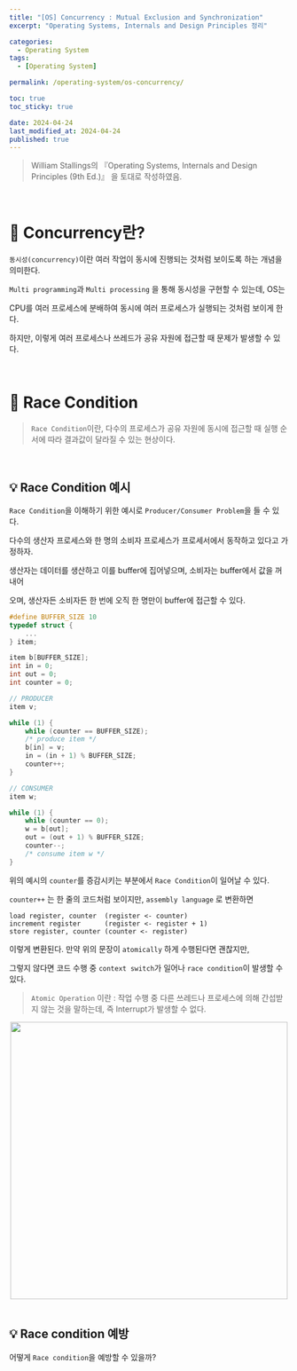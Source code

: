 ```yaml
---
title: "[OS] Concurrency : Mutual Exclusion and Synchronization"
excerpt: "Operating Systems, Internals and Design Principles 정리"

categories:
  - Operating System
tags:
  - [Operating System]

permalink: /operating-system/os-concurrency/

toc: true
toc_sticky: true

date: 2024-04-24
last_modified_at: 2024-04-24
published: true
---
```


> William Stallings의 『Operating Systems, Internals and Design Principles (9th Ed.)』 을 토대로 작성하였음. <br>

<br>

# 👑 Concurrency란?

`동시성(concurrency)`이란 여러 작업이 동시에 진행되는 것처럼 보이도록 하는 개념을 의미한다. <br>

`Multi programming`과 `Multi processing` 을 통해 동시성을 구현할 수 있는데, OS는 <br>

CPU를 여러 프로세스에 분배하여 동시에 여러 프로세스가 실행되는 것처럼 보이게 한다. <br>

하지만, 이렇게 여러 프로세스나 쓰레드가 공유 자원에 접근할 때 문제가 발생할 수 있다.

<br>

# 👑 Race Condition

> `Race Condition`이란, 다수의 프로세스가 공유 자원에 동시에 접근할 때 실행 순서에 따라 결과값이 달라질 수 있는 현상이다.

<br>

## 💡 Race Condition 예시

`Race Condition`을 이해하기 위한 예시로 `Producer/Consumer Problem`을 들 수 있다. <br>

다수의 생산자 프로세스와 한 명의 소비자 프로세스가 프로세서에서 동작하고 있다고 가정하자. <br>

생산자는 데이터를 생산하고 이를 buffer에 집어넣으며, 소비자는 buffer에서 값을 꺼내어 <br>

오며, 생산자든 소비자든 한 번에 오직 한 명만이 buffer에 접근할 수 있다. <br>

```c
#define BUFFER_SIZE 10
typedef struct {
    ...
} item;

item b[BUFFER_SIZE];
int in = 0;
int out = 0;
int counter = 0;

// PRODUCER
item v;

while (1) {
    while (counter == BUFFER_SIZE);
    /* produce item */
    b[in] = v;
    in = (in + 1) % BUFFER_SIZE;
    counter++;
}

// CONSUMER
item w;

while (1) {
    while (counter == 0);
    w = b[out];
    out = (out + 1) % BUFFER_SIZE;
    counter--;
    /* consume item w */
}
```

위의 예시의 `counter`를 증감시키는 부분에서 `Race Condition`이 일어날 수 있다. <br>

`counter++` 는 한 줄의 코드처럼 보이지만, `assembly language` 로 변환하면 <br>

```
load register, counter  (register <- counter)
increment register      (register <- register + 1)
store register, counter (counter <- register)
```

이렇게 변환된다. 만약 위의 문장이 `atomically` 하게 수행된다면 괜찮지만, <br>

그렇지 않다면 코드 수행 중 `context switch`가 일어나 `race condition`이 발생할 수 있다. <br>

> `Atomic Operation` 이란 : 작업 수행 중 다른 쓰레드나 프로세스에 의해 간섭받지 않는 것을 말하는데, 즉 Interrupt가 발생할 수 없다.

<center><img src="https://github.com/jinwoojwa/jinwoo.github.io/assets/112393728/4961971f-8728-4332-b361-d989e521148a" width="500"></center>

<br>

## 💡 Race condition 예방

어떻게 `Race condition`을 예방할 수 있을까? <br>




